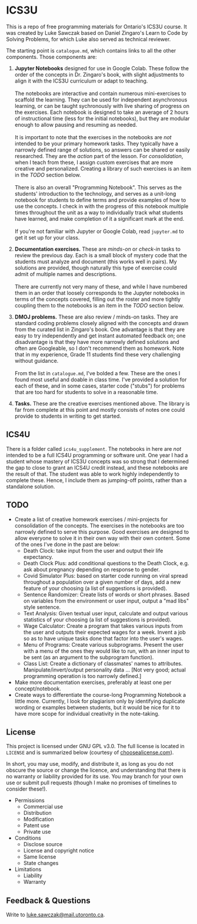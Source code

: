# ICS3U

This is a repo of free programming materials for Ontario's ICS3U course.
It was created by Luke Sawczak based on Daniel Zingaro's Learn to Code by Solving Problems, for which Luke also served as technical reviewer.

The starting point is `catalogue.md`, which contains links to all the other components. Those components are:

1. **Jupyter Notebooks** designed for use in Google Colab. These follow the order of the concepts in Dr. Zingaro's book, with slight adjustments to align it with the ICS3U curriculum or adapt to teaching.
<br><br>The notebooks are interactive and contain numerous mini-exercises to scaffold the learning. They can be used for independent asynchronous learning, or can be taught sychronously with live sharing of progress on the exercises. Each notebook is designed to take an average of 2 hours of instructional time (less for the initial notebooks), but they are modular enough to allow pausing and resuming as needed.
<br><br>It is important to note that the exercises in the notebooks are *not* intended to be your primary homework tasks. They typically have a narrowly defined range of solutions, so answers can be shared or easily researched. They are the *action* part of the lesson. For *consolidation*, when I teach from these, I assign custom exercises that are more creative and personalized. Creating a library of such exercises is an item in the *TODO* section below.
<br><br>There is also an overall "Programming Notebook". This serves as the students' introduction to the technology, and serves as a unit-long notebook for students to define terms and provide examples of how to use the concepts. I check in with the progress of this notebook multiple times throughout the unit as a way to individually track what students have learned, and make completion of it a significant mark at the end.
<br><br>If you're not familiar with Jupyter or Google Colab, read `jupyter.md` to get it set up for your class.

2. **Documentation exercises.** These are *minds-on* or *check-in* tasks to review the previous day. Each is a small block of mystery code that the students must analyze and document (this works well in pairs). My solutions are provided, though naturally this type of exercise could admit of multiple names and descriptions.
<br><br>There are currently not very many of these, and while I have numbered them in an order that loosely corresponds to the Jupyter notebooks in terms of the concepts covered, filling out the roster and more tightly coupling them to the notebooks is an item in the *TODO* section below.

3. **DMOJ problems.** These are also review / minds-on tasks. They are standard coding problems closely aligned with the concepts and drawn from the curated list in Zingaro's book. One advantage is that they are easy to try independently and get instant automated feedback on; one disadvantage is that they have more narrowly defined solutions and often are Googleable, so I don't recommend them as homework. Note that in my experience, Grade 11 students find these very challenging without guidance.
<br><br>From the list in `catalogue.md`, I've bolded a few. These are the ones I found most useful and doable in class time. I've provided a solution for each of these, and in some cases, starter code ("stubs") for problems that are too hard for students to solve in a reasonable time.

4. **Tasks.** These are the creative exercises mentioned above. The library is far from complete at this point and mostly consists of notes one could provide to students in writing to get started.

## ICS4U

There is a folder called `ics4u_supplement`. The notebooks in here are *not* intended to be a full ICS4U programming or software unit. One year I had a student whose mastery of ICS3U concepts was so strong that I determined the gap to close to grant an ICS4U credit instead, and these notebooks are the result of that. The student was able to work highly independently to complete these. Hence, I include them as jumping-off points, rather than a standalone solution.

## TODO

* Create a list of creative homework exercises / mini-projects for consolidation of the concepts. The exercises in the notebooks are too narrowly defined to serve this purpose. Good exercises are designed to allow everyone to solve it in their own way with their own content. Some of the ones I've done in the past are below:
  * Death Clock: take input from the user and output their life expectancy.
  * Death Clock Plus: add conditional questions to the Death Clock, e.g. ask about pregnancy depending on response to gender.
  * Covid Simulator Plus: based on starter code running on viral  spread throughout a population over a given number of days, add a new feature of your choosing (a list of suggestions is provided).
  * Sentence Randomizer: Create lists of words or short phrases. Based on variables from the environment or user input, output a "mad libs" style sentence.
  * Text Analysis: Given textual user input, calculate and output various statistics of your choosing (a list of suggestions is provided).
  * Wage Calculator: Create a program that takes various inputs from the user and outputs their expected wages for a week. Invent a job so as to have unique tasks done that factor into the user's wages.
  * Menu of Programs: Create various subprograms. Present the user with a menu of the ones they would like to run, with an inner input to be sent (as an argument to the subprogram function).
  * Class List: Create a dictionary of classmates' names to attributes. Manipulate/invert/output personality data ... [Not very good; actual programming operation is too narrowly defined.]
* Make more documentation exercises, preferably at least one per concept/notebook.
* Create ways to differentiate the course-long Programming Notebook a little more. Currently, I look for plagiarism only by identifying duplicate wording or examples between students, but it would be nice for it to have more scope for individual creativity in the note-taking.

## License

This project is licensed under GNU GPL v3.0. The full license is located in `LICENSE` and is summarized below (courtesy of [choosealicense.com](https://choosealicense.com/licenses/gpl-3.0/)).

In short, you may use, modify, and distribute it, as long as you do not obscure the source or change the licence, and understanding that there is no warranty or liability provided for its use. You may branch for your own use or submit pull requests (though I make no promises of timelines to consider these!).

* Permissions
  * Commercial use
  * Distribution
  * Modification
  * Patent use
  * Private use
* Conditions
  * Disclose source
  * License and copyright notice
  * Same license
  * State changes
* Limitations
  * Liability
  * Warranty

## Feedback & Questions

Write to [luke.sawczak@mail.utoronto.ca](mailto:luke.sawczak@mail.utoronto.ca).
